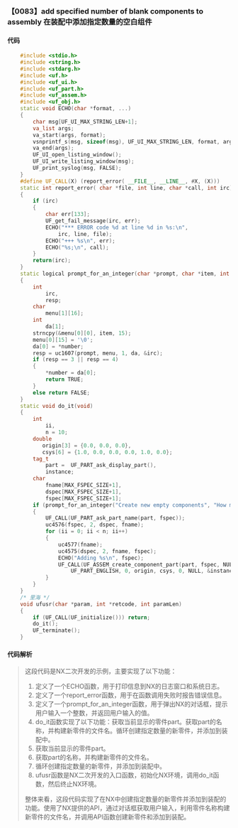 ### 【0083】add specified number of blank components to assembly 在装配中添加指定数量的空白组件

#### 代码

```cpp
    #include <stdio.h>  
    #include <string.h>  
    #include <stdarg.h>  
    #include <uf.h>  
    #include <uf_ui.h>  
    #include <uf_part.h>  
    #include <uf_assem.h>  
    #include <uf_obj.h>  
    static void ECHO(char *format, ...)  
    {  
        char msg[UF_UI_MAX_STRING_LEN+1];  
        va_list args;  
        va_start(args, format);  
        vsnprintf_s(msg, sizeof(msg), UF_UI_MAX_STRING_LEN, format, args);  
        va_end(args);  
        UF_UI_open_listing_window();  
        UF_UI_write_listing_window(msg);  
        UF_print_syslog(msg, FALSE);  
    }  
    #define UF_CALL(X) (report_error( __FILE__, __LINE__, #X, (X)))  
    static int report_error( char *file, int line, char *call, int irc)  
    {  
        if (irc)  
        {  
            char err[133];  
            UF_get_fail_message(irc, err);  
            ECHO("*** ERROR code %d at line %d in %s:\n",  
                irc, line, file);  
            ECHO("+++ %s\n", err);  
            ECHO("%s;\n", call);  
        }  
        return(irc);  
    }  
    static logical prompt_for_an_integer(char *prompt, char *item, int *number)  
    {  
        int  
            irc,  
            resp;  
        char  
            menu[1][16];  
        int  
            da[1];  
        strncpy(&menu[0][0], item, 15);  
        menu[0][15] = '\0';  
        da[0] = *number;  
        resp = uc1607(prompt, menu, 1, da, &irc);  
        if (resp == 3 || resp == 4)  
        {  
            *number = da[0];  
            return TRUE;  
        }  
        else return FALSE;  
    }  
    static void do_it(void)  
    {  
        int  
            ii,  
            n = 10;  
        double  
           origin[3] = {0.0, 0.0, 0.0},  
           csys[6] = {1.0, 0.0, 0.0, 0.0, 1.0, 0.0};  
        tag_t  
            part =  UF_PART_ask_display_part(),  
            instance;  
        char  
            fname[MAX_FSPEC_SIZE+1],  
            dspec[MAX_FSPEC_SIZE+1],  
            fspec[MAX_FSPEC_SIZE+1];  
        if (prompt_for_an_integer("Create new empty components", "How many", &n))  
        {  
            UF_CALL(UF_PART_ask_part_name(part, fspec));  
            uc4576(fspec, 2, dspec, fname);  
            for (ii = 0; ii < n; ii++)  
            {  
                uc4577(fname);  
                uc4575(dspec, 2, fname, fspec);  
                ECHO("Adding %s\n", fspec);  
                UF_CALL(UF_ASSEM_create_component_part(part, fspec, NULL, NULL,  
                    UF_PART_ENGLISH, 0, origin, csys, 0, NULL, &instance));  
            }  
        }  
    }  
    /* 里海 */  
    void ufusr(char *param, int *retcode, int paramLen)  
    {  
        if (UF_CALL(UF_initialize())) return;  
        do_it();  
        UF_terminate();  
    }

```

#### 代码解析

> 这段代码是NX二次开发的示例，主要实现了以下功能：
>
> 1. 定义了一个ECHO函数，用于打印信息到NX的日志窗口和系统日志。
> 2. 定义了一个report_error函数，用于在函数调用失败时报告错误信息。
> 3. 定义了一个prompt_for_an_integer函数，用于弹出NX的对话框，提示用户输入一个整数，并返回用户输入的值。
> 4. do_it函数实现了以下功能：获取当前显示的零件part。获取part的名称，并构建新零件的文件名。循环创建指定数量的新零件，并添加到装配中。
> 5. 获取当前显示的零件part。
> 6. 获取part的名称，并构建新零件的文件名。
> 7. 循环创建指定数量的新零件，并添加到装配中。
> 8. ufusr函数是NX二次开发的入口函数，初始化NX环境，调用do_it函数，然后终止NX环境。
>
> 整体来看，这段代码实现了在NX中创建指定数量的新零件并添加到装配的功能。使用了NX提供的API，通过对话框获取用户输入，利用零件名称构建新零件的文件名，并调用API函数创建新零件和添加到装配。
>
